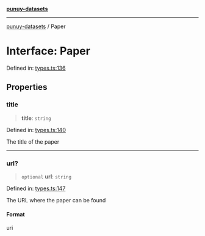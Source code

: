 [**punuy-datasets**](../README.md)

***

[punuy-datasets](../README.md) / Paper

# Interface: Paper

Defined in: [types.ts:136](https://github.com/andrefs/punuy-datasets/blob/787691dcbfa7a942b4108ef8713ee9b9f75c4289/src/lib/types.ts#L136)

## Properties

### title

> **title**: `string`

Defined in: [types.ts:140](https://github.com/andrefs/punuy-datasets/blob/787691dcbfa7a942b4108ef8713ee9b9f75c4289/src/lib/types.ts#L140)

The title of the paper

***

### url?

> `optional` **url**: `string`

Defined in: [types.ts:147](https://github.com/andrefs/punuy-datasets/blob/787691dcbfa7a942b4108ef8713ee9b9f75c4289/src/lib/types.ts#L147)

The URL where the paper can be found

#### Format

uri
